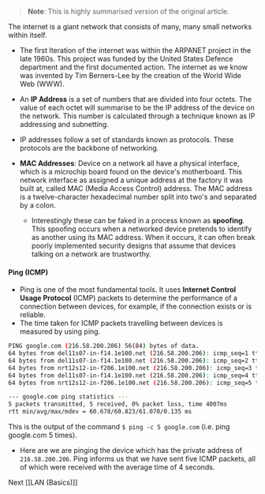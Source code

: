 > **Note**: This is highly summarised version of the original article.

The internet is a giant network that consists of many, many small networks within itself. 

- The first Iteration of the internet was within the ARPANET project in the late 1960s. This project was funded by the United States Defence department and the first documented action. The internet as we know was invented by Tim Berners-Lee by the creation of the World Wide Web (WWW).

- An **IP Address** is a set of numbers that are divided into four octets. The value of each octet will summarise to be the IP address of the device on the network. This number is calculated through a technique known as IP addressing and subnetting.
- IP addresses follow a set of standards known as protocols. These protocols are the backbone of networking.

- **MAC Addresses**: Device on a network all have a physical interface, which is a microchip board found on the device's motherboard. This network interface as assigned a unique address at the factory it was built at, called MAC (Media Access Control) address. The MAC address is a twelve-character hexadecimal number split into two's and separated by a colon.
	- Interestingly these can be faked in a process known as **spoofing**. This spoofing occurs when a networked device pretends to identify as another using its MAC address. When it occurs, it can often break poorly implemented security designs that assume that devices talking on a network are trustworthy.

#### Ping (ICMP)
- Ping is one of the most fundamental tools. It uses **Internet Control Usage Protocol** (ICMP) packets to determine the performance of a connection between devices, for example, if the connection exists or is reliable.
- The time taken for ICMP packets travelling between devices is measured  by using ping. 

```bash
PING google.com (216.58.200.206) 56(84) bytes of data.
64 bytes from del11s07-in-f14.1e100.net (216.58.200.206): icmp_seq=1 ttl=117 time=60.8 ms
64 bytes from del11s07-in-f14.1e100.net (216.58.200.206): icmp_seq=2 ttl=117 time=61.1 ms
64 bytes from nrt12s12-in-f206.1e100.net (216.58.200.206): icmp_seq=3 ttl=117 time=60.8 ms
64 bytes from del11s07-in-f14.1e100.net (216.58.200.206): icmp_seq=4 ttl=117 time=60.7 ms
64 bytes from nrt12s12-in-f206.1e100.net (216.58.200.206): icmp_seq=5 ttl=117 time=60.7 ms

--- google.com ping statistics ---
5 packets transmitted, 5 received, 0% packet loss, time 4007ms
rtt min/avg/max/mdev = 60.678/60.823/61.070/0.135 ms
```
This is the output of the command `$ ping -c 5 google.com` (i.e. ping google.com 5 times).

- Here are we are pinging the device which has the private address of `216.58.200.206`. Ping informs us that we have sent five ICMP packets, all of which were received with the average time of 4 seconds.

Next [[LAN (Basics)]]